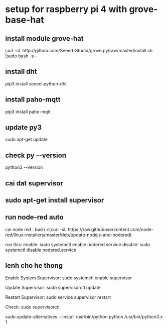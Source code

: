 # setup for raspberry pi 4 with grove-base-hat
<h2> install module grove-hat </h2>
curl -sL http://github.com/Seeed-Studio/grove.py/raw/master/install.sh |sudo bash -s -

<h2> install dht </h2>
pip3 install seeed-python-dht
<h2> install paho-mqtt</h2>
pip3 install paho-mqtt
<h2> update py3 </h2>
sudo apt-get update
<h2> check py --version </h2>
python3 --version

<h2>cai dat supervisor<h2>
        <p>
             sudo apt-get install supervisor   
        </p>


<h2> run node-red auto </h2>
<p>
        cai node red :
        bash <(curl -sL https://raw.githubusercontent.com/node-red/linux-installers/master/deb/update-nodejs-and-nodered)
</p>
run this:
        enable:  sudo systemctl enable nodered.service
        disable: sudo systemctl disable nodered.service

<h2> lenh cho he thong </h2>

<p>Enable System Supervisor: sudo systemctl enable supervisor</p> 
<p>Update Supervisor: sudo supervisorctl update</p>
<p>Restart Supervisor: sudo service supervisor restart</p>
<p>Check: sudo supervisorctl </p>


sudo update-alternatives --install /usr/bin/python python /usr/bin/python3.x 1
